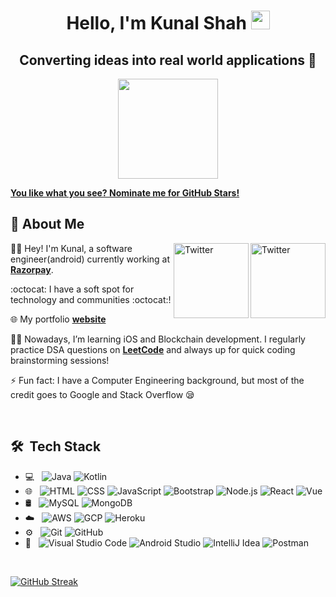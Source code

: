 
<h1 align="center">Hello, I'm Kunal Shah <img src="https://raw.githubusercontent.com/aemmadi/aemmadi/master/wave.gif" width="30px"></h1> 
<h2 align="center">Converting ideas into real world applications 📱 </h2>
<!-- <img src="https://octodex.github.com/images/daftpunktocat-thomas.gif" height="160px" width="160px"> -->
<p align="center"> <img src="https://octodex.github.com/images/daftpunktocat-guy.gif" height="160px" width="160px"> </p>

   [**You like what you see? Nominate me for GitHub Stars!**](https://stars.github.com/nominate/)
   
   ## :wave: About Me 
<a href="https://twitter.com/kshah_kunal" target="_blank"><img src="https://cdn2.iconfinder.com/data/icons/social-media-2199/64/social_media_isometric_6-twitter-512.png" height="120px" width="120px" alt="Twitter" align="right"></a><a href="http://bit.ly/kunal-linkedin" target="_blank"><img src="https://cdn2.iconfinder.com/data/icons/social-media-2199/64/social_media_isometric_14-linkedin-512.png" height="120px" width="120px" alt="Twitter" align="right"></a>
👨‍🎓 Hey! I'm Kunal, a software engineer(android) currently working at [**Razorpay**](https://razorpay.com/). 

:octocat: I have a soft spot for technology and communities :octocat:! 

🌐 My portfolio [**website**](http://bit.ly/kunal-portfolio)

🧑‍💻 Nowadays, I’m learning iOS and Blockchain development. I regularly practice DSA questions on [**LeetCode**](https://leetcode.com/imkunalshah/) and always up for quick coding brainstorming sessions! 

⚡ Fun fact: I have a Computer Engineering background, but most of the credit goes to Google and Stack Overflow 😪

<br> 

## 🛠 &nbsp;Tech Stack

- 💻 &nbsp;
  ![Java](https://img.shields.io/badge/-Java-FFFFFF?style=flat&logo=java&logoColor=8B0000)
  ![Kotlin](https://img.shields.io/badge/-Kotlin-FFFFFF?style=flat&logo=kotlin&logoColor=%20a435f6)
- 🌐 &nbsp;
  ![HTML](https://img.shields.io/badge/-HTML-FFFFFF?style=flat&logo=html5&logoColor=e44d27)
  ![CSS](https://img.shields.io/badge/-CSS-FFFFFF?style=flat&logo=css3&logoColor=2f82c5)
  ![JavaScript](https://img.shields.io/badge/-Javascript-FFFFFF?style=flat&logo=javascript&logoColor=f7df1e)
  ![Bootstrap](https://img.shields.io/badge/-Bootstrap-FFFFFF?style=flat&logo=bootstrap&logoColor=563D7C)
  ![Node.js](https://img.shields.io/badge/-Node.js-FFFFFF?style=flat&logo=node.js)
  ![React](https://img.shields.io/badge/-React-FFFFFF?style=flat&logo=react)
  ![Vue](https://img.shields.io/badge/-Vue-FFFFFF?style=flat&logo=vue.js)
- 🛢 &nbsp;
  ![MySQL](https://img.shields.io/badge/-MySQL-FFFFFF?style=flat&logo=mysql&logoColor=fd6c35)
  ![MongoDB](https://img.shields.io/badge/-MongoDB-FFFFFF?style=flat&logo=mongodb&logoColor=429e39)
- ☁️ &nbsp;
  ![AWS](https://img.shields.io/badge/-Amazon%20Web%20Services-FFFFFF?style=flat&logo=amazon&logoColor=fd6c35)
  ![GCP](https://img.shields.io/badge/-Google%20Cloud%20Platform-FFFFFF?style=flat&logo=google-cloud&logoColor=fbbd01)
  ![Heroku](https://img.shields.io/badge/-Heroku-FFFFFF?style=flat&logo=heroku&logoColor=430099)
- ⚙️ &nbsp;
  ![Git](https://img.shields.io/badge/-Git-FFFFFF?style=flat&logo=git)
  ![GitHub](https://img.shields.io/badge/-GitHub-FFFFFF?style=flat&logo=github&logoColor=000000)
- 🔧 &nbsp;
  ![Visual Studio Code](https://img.shields.io/badge/-Visual%20Studio%20Code-FFFFFF?style=flat&logo=visual-studio-code&logoColor=007ACC)
  ![Android Studio]( https://img.shields.io/badge/-Android%20Studio-FFFFFF?style=flat&logo=android-studio&logoColor=4286f4) 
  ![IntelliJ Idea]( https://img.shields.io/badge/-IntelliJ%20Idea-FFFFFF?style=flat&logo=intellij-idea&logoColor=107cf3)
  ![Postman]( https://img.shields.io/badge/-Postman-FFFFFF?style=flat&logo=postman&logoColor=fd6c35)
<br/>

<!--    [![Kunal's GitHub activity graph](https://activity-graph.herokuapp.com/graph?username=imkunalshah&theme=xcode)](https://git.io/imkunalshah)
   <br />
   <br /> -->
   [![GitHub Streak](http://github-readme-streak-stats.herokuapp.com?user=imkunalshah&theme=prussian&hide_border=true)](https://git.io/streak-stats)
   <br />
   <br />
